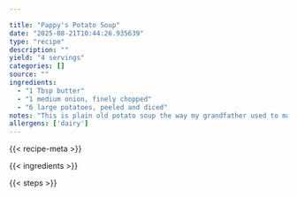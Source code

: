 ```yaml
---

title: "Pappy's Potato Soup"
date: "2025-08-21T10:44:26.935639"
type: "recipe"
description: ""
yield: "4 servings"
categories: []
source: ""
ingredients:
  - "1 Tbsp butter"
  - "1 medium onion, finely chopped"
  - "6 large potatoes, peeled and diced"
notes: "This is plain old potato soup the way my grandfather used to make it. It is so good and very easy."
allergens: ['dairy']
---
```


{{< recipe-meta >}}

{{< ingredients >}}

{{< steps >}}
